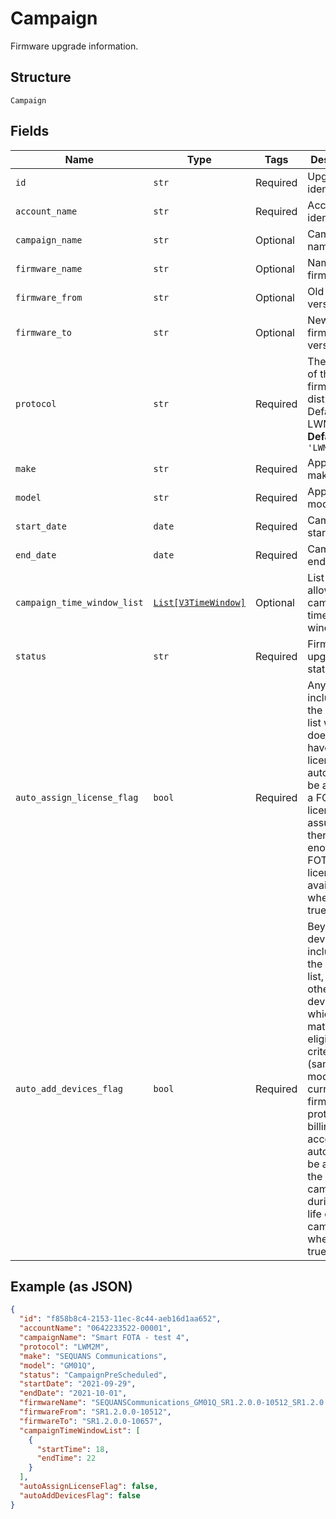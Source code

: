 
# Campaign

Firmware upgrade information.

## Structure

`Campaign`

## Fields

| Name | Type | Tags | Description |
|  --- | --- | --- | --- |
| `id` | `str` | Required | Upgrade identifier. |
| `account_name` | `str` | Required | Account identifier. |
| `campaign_name` | `str` | Optional | Campaign name. |
| `firmware_name` | `str` | Optional | Name of firmware. |
| `firmware_from` | `str` | Optional | Old firmware version. |
| `firmware_to` | `str` | Optional | New firmware version. |
| `protocol` | `str` | Required | The protocol of the firmware distribution. Default: LWM2M.<br>**Default**: `'LWM2M'` |
| `make` | `str` | Required | Applicable make. |
| `model` | `str` | Required | Applicable model. |
| `start_date` | `date` | Required | Campaign start date. |
| `end_date` | `date` | Required | Campaign end date. |
| `campaign_time_window_list` | [`List[V3TimeWindow]`](../../doc/models/v3-time-window.md) | Optional | List of allowed campaign time windows. |
| `status` | `str` | Required | Firmware upgrade status. |
| `auto_assign_license_flag` | `bool` | Required | Any device included in the device list which does not have a license will automatically be assigned a FOTA license, assuming there are enough FOTA licenses available, when set to true. |
| `auto_add_devices_flag` | `bool` | Required | Beyond the devices included on the device list, any other device(s) which matches the eligibility criteria (same make, model, current firmware, protocol, billing account) will automatically be added to the campaign list during the life of the campaign when set to true. |

## Example (as JSON)

```json
{
  "id": "f858b8c4-2153-11ec-8c44-aeb16d1aa652",
  "accountName": "0642233522-00001",
  "campaignName": "Smart FOTA - test 4",
  "protocol": "LWM2M",
  "make": "SEQUANS Communications",
  "model": "GM01Q",
  "status": "CampaignPreScheduled",
  "startDate": "2021-09-29",
  "endDate": "2021-10-01",
  "firmwareName": "SEQUANSCommunications_GM01Q_SR1.2.0.0-10512_SR1.2.0.0-10657",
  "firmwareFrom": "SR1.2.0.0-10512",
  "firmwareTo": "SR1.2.0.0-10657",
  "campaignTimeWindowList": [
    {
      "startTime": 18,
      "endTime": 22
    }
  ],
  "autoAssignLicenseFlag": false,
  "autoAddDevicesFlag": false
}
```

